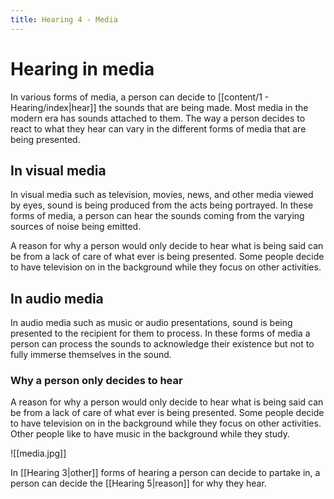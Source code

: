 ```yaml
---
title: Hearing 4 - Media
---
```

# Hearing in media

In various forms of media, a person can decide to [[content/1 - Hearing/index|hear]] the sounds that are being made. Most media in the modern era has sounds attached to them. The way a person decides to react to what they hear can vary in the different forms of media that are being presented.
## In visual media

In visual media such as television, movies, news, and other media viewed by eyes, sound is being produced from the acts being portrayed. In these forms of media, a person can hear the sounds coming from the varying sources of noise being emitted.

A reason for why a person would only decide to hear what is being said can be from a lack of care of what ever is being presented. Some people decide to have television on in the background while they focus on other activities.
## In audio media

In audio media such as music or audio presentations, sound is being presented to the recipient for them to process. In these forms of media a person can process the sounds to acknowledge their existence but not to fully immerse themselves in the sound.

### Why a person only decides to hear

A reason for why a person would only decide to hear what is being said can be from a lack of care of what ever is being presented. Some people decide to have television on in the background while they focus on other activities. Other people like to have music in the background while they study.

![[media.jpg]]

In [[Hearing 3|other]] forms of hearing a person can decide to partake in, a person can decide the [[Hearing 5|reason]] for why they hear.